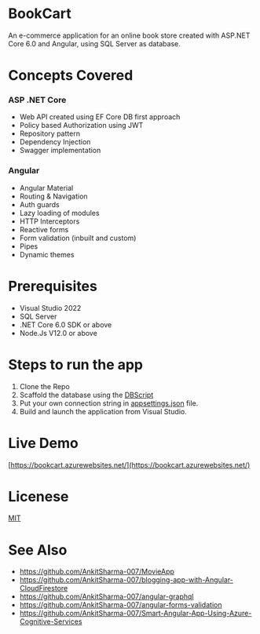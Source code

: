 # BookCart

An e-commerce application for an online book store created with ASP.NET Core 6.0 and Angular, using SQL Server as database.

# Concepts Covered

### ASP .NET Core

 - Web API created using EF Core DB first approach
 - Policy based Authorization using JWT
 - Repository pattern
 - Dependency Injection
 - Swagger implementation

### Angular

 - Angular Material 
 - Routing & Navigation
 - Auth guards
 - Lazy loading of modules
 - HTTP Interceptors
 - Reactive forms
 - Form validation (inbuilt and custom)
 - Pipes
 - Dynamic themes

# Prerequisites
- Visual Studio 2022 
- SQL Server 
- .NET Core 6.0 SDK or above
- Node.Js V12.0 or above

# Steps to run the app
1. Clone the Repo
2. Scaffold the database using the [DBScript](https://github.com/AnkitSharma-007/BookCart/blob/master/DBScript/BookDB.txt)
3. Put your own connection string in [appsettings.json](https://github.com/AnkitSharma-007/BookCart/blob/master/BookCart/appsettings.json) file.
4. Build and launch the application from Visual Studio.

# Live Demo
[https://bookcart.azurewebsites.net/](https://bookcart.azurewebsites.net/)

# Licenese
[MIT](https://github.com/AnkitSharma-007/BookCart/blob/master/LICENSE)

# See Also

- https://github.com/AnkitSharma-007/MovieApp
- https://github.com/AnkitSharma-007/blogging-app-with-Angular-CloudFirestore
- https://github.com/AnkitSharma-007/angular-graphql
- https://github.com/AnkitSharma-007/angular-forms-validation
- https://github.com/AnkitSharma-007/Smart-Angular-App-Using-Azure-Cognitive-Services

